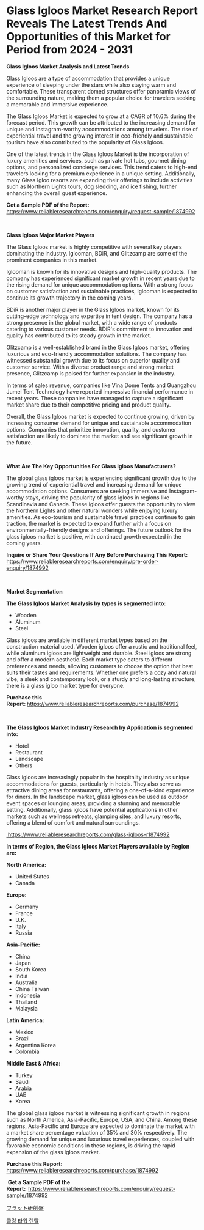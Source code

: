 <p><h1>Glass Igloos Market Research Report Reveals The Latest Trends And Opportunities of this Market for Period from 2024 - 2031</h1></p><p><strong>Glass Igloos Market Analysis and Latest Trends</strong></p>
<p><p>Glass Igloos are a type of accommodation that provides a unique experience of sleeping under the stars while also staying warm and comfortable. These transparent domed structures offer panoramic views of the surrounding nature, making them a popular choice for travelers seeking a memorable and immersive experience.</p><p>The Glass Igloos Market is expected to grow at a CAGR of 10.6% during the forecast period. This growth can be attributed to the increasing demand for unique and Instagram-worthy accommodations among travelers. The rise of experiential travel and the growing interest in eco-friendly and sustainable tourism have also contributed to the popularity of Glass Igloos.</p><p>One of the latest trends in the Glass Igloos Market is the incorporation of luxury amenities and services, such as private hot tubs, gourmet dining options, and personalized concierge services. This trend caters to high-end travelers looking for a premium experience in a unique setting. Additionally, many Glass Igloo resorts are expanding their offerings to include activities such as Northern Lights tours, dog sledding, and ice fishing, further enhancing the overall guest experience.</p></p>
<p><strong>Get a Sample PDF of the Report:&nbsp;</strong> <a href="https://www.reliableresearchreports.com/enquiry/request-sample/1874992">https://www.reliableresearchreports.com/enquiry/request-sample/1874992</a></p>
<p>&nbsp;</p>
<p><strong>Glass Igloos Major Market Players</strong></p>
<p><p>The Glass Igloos market is highly competitive with several key players dominating the industry. Iglooman, BDiR, and Glitzcamp are some of the prominent companies in this market. </p><p>Iglooman is known for its innovative designs and high-quality products. The company has experienced significant market growth in recent years due to the rising demand for unique accommodation options. With a strong focus on customer satisfaction and sustainable practices, Iglooman is expected to continue its growth trajectory in the coming years.</p><p>BDiR is another major player in the Glass Igloos market, known for its cutting-edge technology and expertise in tent design. The company has a strong presence in the global market, with a wide range of products catering to various customer needs. BDiR's commitment to innovation and quality has contributed to its steady growth in the market.</p><p>Glitzcamp is a well-established brand in the Glass Igloos market, offering luxurious and eco-friendly accommodation solutions. The company has witnessed substantial growth due to its focus on superior quality and customer service. With a diverse product range and strong market presence, Glitzcamp is poised for further expansion in the industry.</p><p>In terms of sales revenue, companies like Vina Dome Tents and Guangzhou Jumei Tent Technology have reported impressive financial performance in recent years. These companies have managed to capture a significant market share due to their competitive pricing and product quality.</p><p>Overall, the Glass Igloos market is expected to continue growing, driven by increasing consumer demand for unique and sustainable accommodation options. Companies that prioritize innovation, quality, and customer satisfaction are likely to dominate the market and see significant growth in the future.</p></p>
<p>&nbsp;</p>
<p><strong>What Are The Key Opportunities For Glass Igloos Manufacturers?</strong></p>
<p><p>The global glass igloos market is experiencing significant growth due to the growing trend of experiential travel and increasing demand for unique accommodation options. Consumers are seeking immersive and Instagram-worthy stays, driving the popularity of glass igloos in regions like Scandinavia and Canada. These igloos offer guests the opportunity to view the Northern Lights and other natural wonders while enjoying luxury amenities. As eco-tourism and sustainable travel practices continue to gain traction, the market is expected to expand further with a focus on environmentally-friendly designs and offerings. The future outlook for the glass igloos market is positive, with continued growth expected in the coming years.</p></p>
<p><strong>Inquire or Share Your Questions If Any Before Purchasing This Report:</strong> <a href="https://www.reliableresearchreports.com/enquiry/pre-order-enquiry/1874992">https://www.reliableresearchreports.com/enquiry/pre-order-enquiry/1874992</a></p>
<p>&nbsp;</p>
<p><strong>Market Segmentation</strong></p>
<p><strong>The Glass Igloos Market Analysis by types is segmented into:</strong></p>
<p><ul><li>Wooden</li><li>Aluminum</li><li>Steel</li></ul></p>
<p><p>Glass igloos are available in different market types based on the construction material used. Wooden igloos offer a rustic and traditional feel, while aluminum igloos are lightweight and durable. Steel igloos are strong and offer a modern aesthetic. Each market type caters to different preferences and needs, allowing customers to choose the option that best suits their tastes and requirements. Whether one prefers a cozy and natural vibe, a sleek and contemporary look, or a sturdy and long-lasting structure, there is a glass igloo market type for everyone.</p></p>
<p><strong>Purchase this Report:&nbsp;</strong><a href="https://www.reliableresearchreports.com/purchase/1874992">https://www.reliableresearchreports.com/purchase/1874992</a></p>
<p>&nbsp;</p>
<p><strong>The Glass Igloos Market Industry Research by Application is segmented into:</strong></p>
<p><ul><li>Hotel</li><li>Restaurant</li><li>Landscape</li><li>Others</li></ul></p>
<p><p>Glass igloos are increasingly popular in the hospitality industry as unique accommodations for guests, particularly in hotels. They also serve as attractive dining areas for restaurants, offering a one-of-a-kind experience for diners. In the landscape market, glass igloos can be used as outdoor event spaces or lounging areas, providing a stunning and memorable setting. Additionally, glass igloos have potential applications in other markets such as wellness retreats, glamping sites, and luxury resorts, offering a blend of comfort and natural surroundings.</p></p>
<p><a href="https://www.reliableresearchreports.com/glass-igloos-r1874992">&nbsp;https://www.reliableresearchreports.com/glass-igloos-r1874992</a></p>
<p><strong>In terms of Region, the Glass Igloos Market Players available by Region are:</strong></p>
<p>
    <p> <strong> North America: </strong>
        <ul>
            <li>United States</li>
            <li>Canada</li>
        </ul>
        </p> 
    <p> <strong> Europe: </strong>
        <ul>
            <li>Germany</li>
            <li>France</li>
            <li>U.K.</li>
            <li>Italy</li>
            <li>Russia</li>
        </ul>
        </p> 
    <p> <strong> Asia-Pacific: </strong>
        <ul>
            <li>China</li>
            <li>Japan</li>
            <li>South Korea</li>
            <li>India</li>
            <li>Australia</li>
            <li>China Taiwan</li>
            <li>Indonesia</li>
            <li>Thailand</li>
            <li>Malaysia</li>
        </ul>
        </p> 
    <p> <strong> Latin America: </strong>
        <ul>
            <li>Mexico</li>
            <li>Brazil</li>
            <li>Argentina Korea</li>
            <li>Colombia</li>
        </ul>
        </p> 
    <p> <strong> Middle East & Africa: </strong>
        <ul>
            <li>Turkey</li>
            <li>Saudi</li>
            <li>Arabia</li>
            <li>UAE</li>
            <li>Korea</li>
        </ul>
    </p>
    </p>
<p><p>The global glass igloos market is witnessing significant growth in regions such as North America, Asia-Pacific, Europe, USA, and China. Among these regions, Asia-Pacific and Europe are expected to dominate the market with a market share percentage valuation of 35% and 30% respectively. The growing demand for unique and luxurious travel experiences, coupled with favorable economic conditions in these regions, is driving the rapid expansion of the glass igloos market.</p></p>
<p><strong>Purchase this Report: </strong><a href="https://www.reliableresearchreports.com/purchase/1874992">https://www.reliableresearchreports.com/purchase/1874992</a></p>
<p>&nbsp;<strong>Get a Sample PDF of the Report:&nbsp;&nbsp;</strong><a href="https://www.reliableresearchreports.com/enquiry/request-sample/1874992">https://www.reliableresearchreports.com/enquiry/request-sample/1874992</a></p>
<p><strong></strong></p>
<p><p><a href="https://github.com/lababdou/Market-Research-Report-List-3/blob/main/100512032756.md">フラット研削盤</a></p><p><a href="https://github.com/jntpkh496620/Market-Research-Report-List-1/blob/main/658002729896.md">쿨링 타워 렌탈</a></p></p>